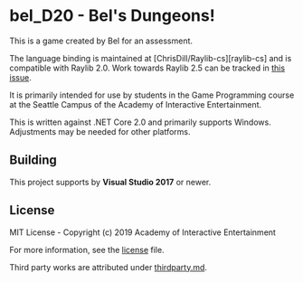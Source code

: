 # bel_D20 - Bel's Dungeons!

This is a game created by Bel for an assessment.

The language binding is maintained at [ChrisDill/Raylib-cs][raylib-cs] and
is compatible with Raylib 2.0. Work towards Raylib 2.5 can be tracked in
[this issue](https://github.com/ChrisDill/Raylib-cs/issues/22).

It is primarily intended for use by students in the Game Programming course at
the Seattle Campus of the Academy of Interactive Entertainment.

This is written against .NET Core 2.0 and primarily supports Windows.
Adjustments may be needed for other platforms.

[raylib]:https://github.com/raysan5/raylib
[raysan]:https://github.com/raysan5

## Building

This project supports by **Visual Studio 2017** or newer.

## License

MIT License - Copyright (c) 2019 Academy of Interactive Entertainment

For more information, see the [license][lic] file.

Third party works are attributed under [thirdparty.md][3p].

[lic]:LICENSE.md
[3p]:THIRDPARTY.md
[raylib]:https://github.com/raysan5/raylib
